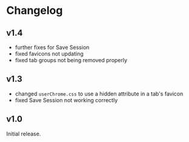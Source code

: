 # Changelog

## v1.4

- further fixes for Save Session
- fixed favicons not updating
- fixed tab groups not being removed properly

## v1.3

- changed `userChrome.css` to use a hidden attribute in a tab's favicon
- fixed Save Session not working correctly

## v1.0

Initial release.
